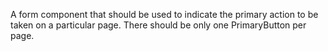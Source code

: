 A form component that should be used to indicate the primary action to be taken on a particular page. There should be only one PrimaryButton per page.
